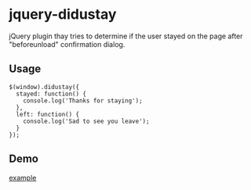 # jquery-didustay

jQuery plugin thay tries to determine if the user stayed on the page after "beforeunload" confirmation dialog.

## Usage

```
$(window).didustay({
  stayed: function() {
    console.log('Thanks for staying');
  },
  left: function() {
    console.log('Sad to see you leave');
  }
});
```

## Demo

<a href="http://jsfiddle.net/ossipoff/u0v752aj/show" target="_blank">example</a>
